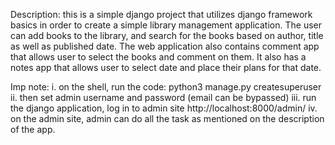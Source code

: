 Description:
this is a simple django project that utilizes django framework basics in order to create a simple library management application. The user can add books to the library, and search for the books based on author, title as well as published date. 
The web application also contains comment app that allows user to select the books and comment on them.
It also has a notes app that allows user to select date and place their plans for that date.

Imp note:
i. on the shell, run the code:
  python3 manage.py createsuperuser
ii. then set admin username and password (email can be bypassed)
iii. run the django application, log in to admin site http://localhost:8000/admin/
iv. on the admin site, admin can do all the task as mentioned on the description of the app.
